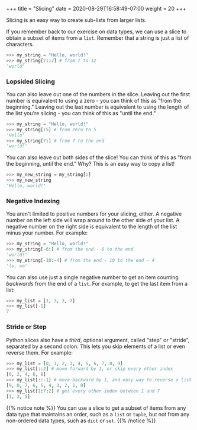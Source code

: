 +++
title = "Slicing"
date = 2020-08-29T16:58:49-07:00
weight = 20
+++


Slicing is an easy way to create sub-lists from larger lists.

If you remember back to our exercise on data types, we can use a slice to obtain a subset of items from a `list`. Remember that a string is just a list of characters.

```python
>>> my_string = "Hello, world!"
>>> my_string[7:12] # from 7 to 12
'world'
```

### Lopsided Slicing

You can also leave out one of the numbers in the slice. Leaving out the first number is equivalent to using a zero - you can think of this as "from the beginning." Leaving out the last number is equivalent to using the length of the list you're slicing - you can think of this as "until the end."

```python
>>> my_string = "Hello, world!"
>>> my_string[:5] # from zero to 5
'Hello'
>>> my_string[7:] # from 7 to the end
'world!'
```

You can also leave out both sides of the slice! You can think of this as "from the beginning, until the end." Why? This is an easy way to copy a list!

```python
>>> my_new_string = my_string[:]
>>> my_new_string
'Hello, world!'
```

### Negative Indexing

You aren't limited to positive numbers for your slicing, either. A negative number on the left side will wrap around to the other side of your list. A negative number on the right side is equivalent to the length of the list minus your number. For example:

```python
>>> my_string = "Hello, world!"
>>> my_string[-6:] # from the end - 6 to the end
'world!'
>>> my_string[-10:-4] # from the end - 10 to the end - 4
'lo, wo'
```

You can also use just a single negative number to get an item counting *backwards* from the end of a `list`. For example, to get the last item from a list:

```python
>>> my_list = [1, 3, 3, 7]
>>> my_list[-1]
7
```

### Stride or Step

Python slices also have a *third*, optional argument, called "step" or "stride", separated by a second colon. This lets you skip elements of a list or even reverse them. For example:

```python
>>> my_list = [0, 1, 2, 3, 4, 5, 6, 7, 8, 9]
>>> my_list[::2] # move forward by 2, or skip every other index
[0, 2, 4, 6, 8]
>>> my_list[::-1] # move backward by 1, and easy way to reverse a list
[9, 8, 7, 6, 5, 4, 3, 2, 1, 0]
>>> my_list[1:7:2] # get every other index between 1 and 7
[1, 3, 5]
```

{{% notice note %}}
You can use a slice to get a subset of items from any data type that maintains an order, such as a `list` or `tuple`, but not from any non-ordered data types, such as `dict` or `set`.
{{% /notice %}}
